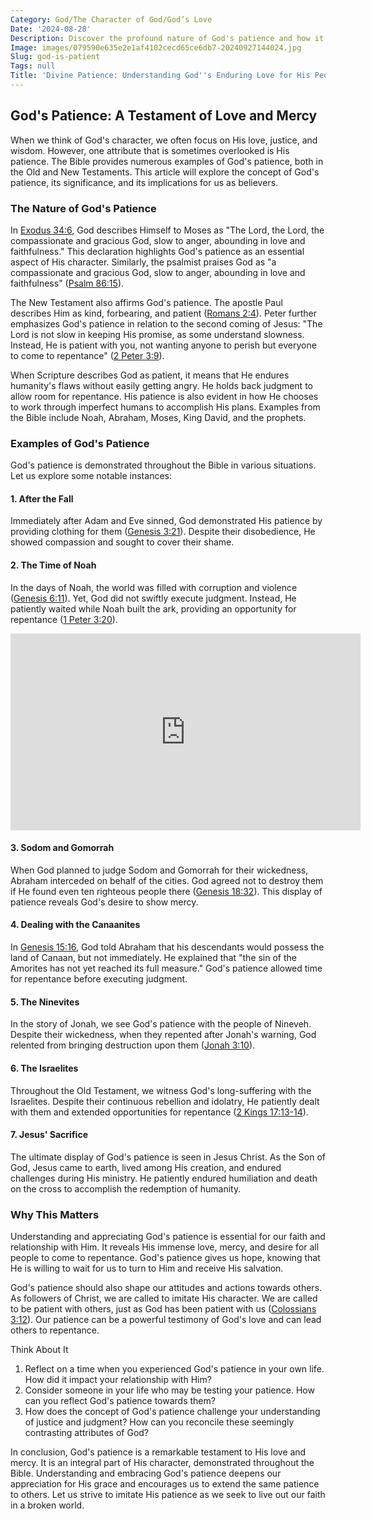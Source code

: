 ```yaml
---
Category: God/The Character of God/God’s Love
Date: '2024-08-28'
Description: Discover the profound nature of God's patience and how it shapes our lives. Explore the significance of God's enduring patience in times of trials and growth.
Image: images/079590e635e2e1af4102cecd65ce6db7-20240927144024.jpg
Slug: god-is-patient
Tags: null
Title: 'Divine Patience: Understanding God''s Enduring Love for His People'
---
```


## God's Patience: A Testament of Love and Mercy

When we think of God's character, we often focus on His love, justice, and wisdom. However, one attribute that is sometimes overlooked is His patience. The Bible provides numerous examples of God's patience, both in the Old and New Testaments. This article will explore the concept of God's patience, its significance, and its implications for us as believers.

### The Nature of God's Patience

In [Exodus 34:6](https://www.bibleref.com/Exodus/34/Exodus-34-6.html), God describes Himself to Moses as "The Lord, the Lord, the compassionate and gracious God, slow to anger, abounding in love and faithfulness." This declaration highlights God's patience as an essential aspect of His character. Similarly, the psalmist praises God as "a compassionate and gracious God, slow to anger, abounding in love and faithfulness" ([Psalm 86:15](https://www.bibleref.com/Psalm/86/Psalm-86-15.html)).

The New Testament also affirms God's patience. The apostle Paul describes Him as kind, forbearing, and patient ([Romans 2:4](https://www.bibleref.com/Romans/2/Romans-2-4.html)). Peter further emphasizes God's patience in relation to the second coming of Jesus: "The Lord is not slow in keeping His promise, as some understand slowness. Instead, He is patient with you, not wanting anyone to perish but everyone to come to repentance" ([2 Peter 3:9](https://www.bibleref.com/2-Peter/3/2-Peter-3-9.html)).

When Scripture describes God as patient, it means that He endures humanity's flaws without easily getting angry. He holds back judgment to allow room for repentance. His patience is also evident in how He chooses to work through imperfect humans to accomplish His plans. Examples from the Bible include Noah, Abraham, Moses, King David, and the prophets.

### Examples of God's Patience

God's patience is demonstrated throughout the Bible in various situations. Let us explore some notable instances:

#### 1. After the Fall

Immediately after Adam and Eve sinned, God demonstrated His patience by providing clothing for them ([Genesis 3:21](https://www.bibleref.com/Genesis/3/Genesis-3-21.html)). Despite their disobedience, He showed compassion and sought to cover their shame.

#### 2. The Time of Noah

In the days of Noah, the world was filled with corruption and violence ([Genesis 6:11](https://www.bibleref.com/Genesis/6/Genesis-6-11.html)). Yet, God did not swiftly execute judgment. Instead, He patiently waited while Noah built the ark, providing an opportunity for repentance ([1 Peter 3:20](https://www.bibleref.com/1-Peter/3/1-Peter-3-20.html)).


<iframe width="560" height="315" src="https://www.youtube.com/embed/SC-UBd69KjM" frameborder="0" allow="autoplay; encrypted-media" allowfullscreen></iframe>


#### 3. Sodom and Gomorrah

When God planned to judge Sodom and Gomorrah for their wickedness, Abraham interceded on behalf of the cities. God agreed not to destroy them if He found even ten righteous people there ([Genesis 18:32](https://www.bibleref.com/Genesis/18/Genesis-18-32.html)). This display of patience reveals God's desire to show mercy.

#### 4. Dealing with the Canaanites

In [Genesis 15:16](https://www.bibleref.com/Genesis/15/Genesis-15-16.html), God told Abraham that his descendants would possess the land of Canaan, but not immediately. He explained that "the sin of the Amorites has not yet reached its full measure." God's patience allowed time for repentance before executing judgment.

#### 5. The Ninevites

In the story of Jonah, we see God's patience with the people of Nineveh. Despite their wickedness, when they repented after Jonah's warning, God relented from bringing destruction upon them ([Jonah 3:10](https://www.bibleref.com/Jonah/3/Jonah-3-10.html)).

#### 6. The Israelites

Throughout the Old Testament, we witness God's long-suffering with the Israelites. Despite their continuous rebellion and idolatry, He patiently dealt with them and extended opportunities for repentance ([2 Kings 17:13-14](https://www.bibleref.com/2-Kings/17/2-Kings-17-13.html)).

#### 7. Jesus' Sacrifice

The ultimate display of God's patience is seen in Jesus Christ. As the Son of God, Jesus came to earth, lived among His creation, and endured challenges during His ministry. He patiently endured humiliation and death on the cross to accomplish the redemption of humanity.

### Why This Matters

Understanding and appreciating God's patience is essential for our faith and relationship with Him. It reveals His immense love, mercy, and desire for all people to come to repentance. God's patience gives us hope, knowing that He is willing to wait for us to turn to Him and receive His salvation.

God's patience should also shape our attitudes and actions towards others. As followers of Christ, we are called to imitate His character. We are called to be patient with others, just as God has been patient with us ([Colossians 3:12](https://www.bibleref.com/Colossians/3/Colossians-3-12.html)). Our patience can be a powerful testimony of God's love and can lead others to repentance.

Think About It

1. Reflect on a time when you experienced God's patience in your own life. How did it impact your relationship with Him?
2. Consider someone in your life who may be testing your patience. How can you reflect God's patience towards them?
3. How does the concept of God's patience challenge your understanding of justice and judgment? How can you reconcile these seemingly contrasting attributes of God?

In conclusion, God's patience is a remarkable testament to His love and mercy. It is an integral part of His character, demonstrated throughout the Bible. Understanding and embracing God's patience deepens our appreciation for His grace and encourages us to extend the same patience to others. Let us strive to imitate His patience as we seek to live out our faith in a broken world.
